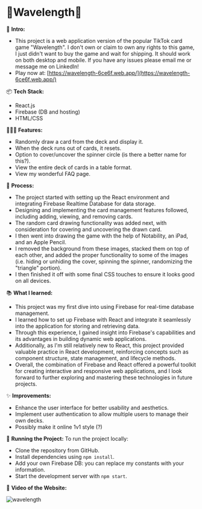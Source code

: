# 🌊Wavelength🌊

👋 **Intro:**
- This project is a web application version of the popular TikTok card game "Wavelength". I don't own or claim to own any rights to this game, I just didn't want to buy the game and wait for shipping. It should work on both desktop and mobile. If you have any issues please email me or message me on LinkedIn!
- Play now at: [https://wavelength-6ce6f.web.app/](https://wavelength-6ce6f.web.app/)

📦 **Tech Stack:**
- React.js
- Firebase (DB and hosting)
- HTML/CSS

👩🏽‍🍳 **Features:**
- Randomly draw a card from the deck and display it.
- When the deck runs out of cards, it resets.
- Option to cover/uncover the spinner circle (is there a better name for this?).
- View the entire deck of cards in a table format.
- View my wonderful FAQ page.

💭 **Process:**
- The project started with setting up the React environment and integrating Firebase Realtime Database for data storage.
- Designing and implementing the card management features followed, including adding, viewing, and removing cards.
- The random card drawing functionality was added next, with consideration for covering and uncovering the drawn card.
- I then went into drawing the game with the help of Notability, an iPad, and an Apple Pencil.
- I removed the background from these images, stacked them on top of each other, and added the proper functionality to some of the images (i.e. hiding or unhiding the cover, spinning the spinner, randomizing the "triangle" portion).
- I then finished it off with some final CSS touches to ensure it looks good on all devices.

📚 **What I learned:**
- This project was my first dive into using Firebase for real-time database management. 
- I learned how to set up Firebase with React and integrate it seamlessly into the application for storing and retrieving data. 
- Through this experience, I gained insight into Firebase's capabilities and its advantages in building dynamic web applications. 
- Additionally, as I'm still relatively new to React, this project provided valuable practice in React development, reinforcing concepts such as component structure, state management, and lifecycle methods. 
- Overall, the combination of Firebase and React offered a powerful toolkit for creating interactive and responsive web applications, and I look forward to further exploring and mastering these technologies in future projects.

✨ **Improvements:**
- Enhance the user interface for better usability and aesthetics.
- Implement user authentication to allow multiple users to manage their own decks.
- Possibly make it online 1v1 style (?)

🚦 **Running the Project:**
To run the project locally:
- Clone the repository from GitHub.
- Install dependencies using `npm install`.
- Add your own Firebase DB: you can replace my constants with your information.
- Start the development server with `npm start`.

📸 **Video of the Website:**

![wavelength](https://github.com/connor-jason/Wavelength/assets/99488409/f17bf103-f01c-4039-b7a3-63f1fcdb2872)

